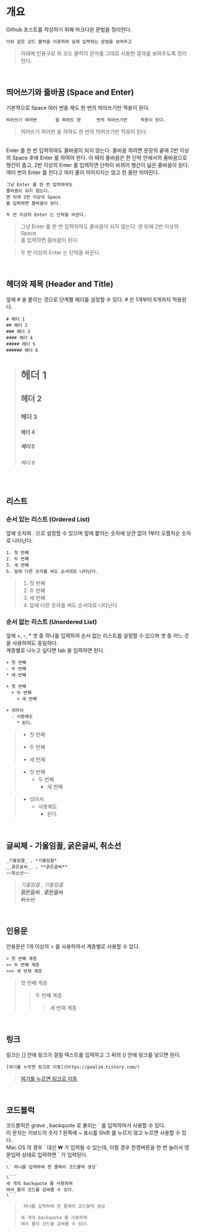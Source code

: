 # 개요   
Github 포스트를 작성하기 위해 마크다운 문법을 정리한다.   


```
이와 같은 코드 블럭을 이용하여 실제 입력하는 문법을 보여주고
```
> 아래에 인용구로 위 코드 블럭의 문자를 그대로 사용한 결과를 보여주도록 정리한다.


<br/>

## 띄어쓰기와 줄바꿈 (Space and Enter)   
기본적으로 Space 여러 번을 해도 한 번의 띄어쓰기만 적용이 된다.   

```
띄어쓰기 여러번       을 하여도 한      번의 띄어쓰기만     적용이 된다.
```
> 띄어쓰기 여러번       을 하여도 한      번의 띄어쓰기만     적용이 된다.

<br/>
Enter 를 한 번 입력하여도 줄바꿈이 되지 않는다. 줄바꿈 하려면 문장의 끝에 2번 이상의 Space 후에 Enter 를 하여야 한다.   
이 때의 줄바꿈은 한 단락 안에서의 줄바꿈으로 행간이 좁고, 2번 이상의 Enter 를 입력하면 단락이 바뀌어 행간이 넓은 줄바꿈이 된다.   
여러 번의 Enter 를 친다고 여러 줄이 띄어지지는 않고 한 줄만 띄어진다.  


```
그냥 Enter 를 한 번 입력하여도
줄바꿈이 되지 않는다.
맨 뒤에 2번 이상의 Space  
를 입력하면 줄바꿈이 된다.

두 번 이상의 Enter 는 단락을 바꾼다.

```
> 그냥 Enter 를 한 번 입력하여도
줄바꿈이 되지 않는다.
맨 뒤에 2번 이상의 Space  
를 입력하면 줄바꿈이 된다.

> 두 번 이상의 Enter 는 단락을 바꾼다.

<br/>

## 헤더와 제목 (Header and Title)
앞에 # 을 붙이는 것으로 단계별 헤더를 설정할 수 있다. # 은 1개부터 6개까지 적용된다.  
```
# 헤더 1
## 헤더 2
### 헤더 3
#### 헤더 4
##### 헤더 5
###### 헤더 6
```
> # 헤더 1
> ## 헤더 2
> ### 헤더 3
> #### 헤더 4
> ##### 헤더 5
> ###### 헤더 6

<br/>

## 리스트
### 순서 있는 리스트 (Ordered List)
앞에 숫자와 . 으로 설정할 수 있으며 앞에 붙이는 숫자에 상관 없이 1부터 오름차순 숫자로 나타난다.
```
1. 첫 번째
2. 두 번째
3. 세 번째
5. 앞에 다른 숫자를 써도 순서대로 나타난다.
```
> 1. 첫 번째
> 2. 두 번째
> 3. 세 번째
> 5. 앞에 다른 숫자를 써도 순서대로 나타난다

### 순서 없는 리스트 (Unordered List)
앞에 +, -, * 셋 중 하나를 입력하여 순서 없는 리스트를 설정할 수 있으며 셋 중 어느 것을 사용하여도 동일하다.  
계층별로 나누고 싶다면 tab 을 입력하면 된다.
```
+ 첫 번째
- 두 번째
* 세 번째

+ 첫 번째
  + 두 번째
    + 세 번째

+ 섞어서
  - 사용해도
    * 된다.
```

> + 첫 번째
> - 두 번째
> * 세 번째

> + 첫 번째
>   + 두 번째
>     + 세 번째

> + 섞어서
>   - 사용해도
>     * 된다.

<br/>

## 글씨체 - 기울임꼴, 굵은글씨, 취소선
```
_기울임꼴_ , *기울임꼴*  
__굵은글씨__ , **굵은글씨**  
~~취소선~~
```
> _기울임꼴_ , *기울임꼴*  
> __굵은글씨__ , **굵은글씨**  
> ~~취소선~~

<br/>

## 인용문
인용문은 1개 이상의 > 를 사용하여서 계층별로 사용할 수 있다.
```
> 첫 번째 계층
>> 두 번째 계층
>>> 세 번재 계층
```

> 첫 번째 계층
>> 두 번째 계층
>>> 세 번재 계층

<br/>

## 링크
링크는 [] 안에 링크가 걸릴 텍스트를 입력하고 그 뒤의 () 안에 링크를 넣으면 된다.
```
[여기를 누르면 링크로 이동](https://poalim.tistory.com/)
```
> [여기를 누르면 링크로 이동](https://poalim.tistory.com/)

<br/>

## 코드블럭
코드블럭은 grave , backquote 로 불리는 \` 를 입력하여서 사용할 수 있다.  
이 문자는 키보드의 숫자 1 왼쪽에 ~ 표시를 Shift 를 누르지 않고 누르면 사용할 수 있다.  
Mac OS 의 경우 \` 대신 ₩ 가 입력될 수 있는데, 이럴 경우 한영버튼을 한 번 눌러서 영문입력 상태로 입력하면 \` 가 입력된다.
```
\` 하나를 입력하여 한 줄짜리 코드블럭 생성`

\```
세 개의 backquote 를 사용하여
여러 줄의 코드를 감싸줄 수 있다.
\```
```

> ` 하나를 입력하여 한 줄짜리 코드블럭 생성`
> ``` 
> 세 개의 backquote 를 사용하여
> 여러 줄의 코드를 감싸줄 수 있다.
> ```
